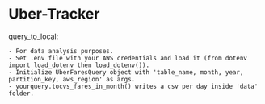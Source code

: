 # Uber-Tracker

query_to_local:
    
    - For data analysis purposes.
    - Set .env file with your AWS credentials and load it (from dotenv import load_dotenv then load_dotenv()).
    - Initialize UberFaresQuery object with 'table_name, month, year, partition_key, aws_region' as args.
    - yourquery.tocvs_fares_in_month() writes a csv per day inside 'data' folder. 
    

